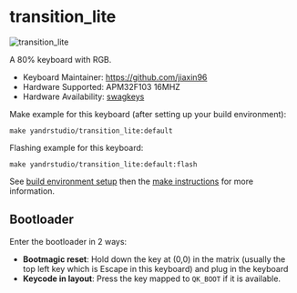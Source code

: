 # transition_lite

![transition_lite](https://i.imgur.com/9IUQvsG.jpg)

A 80% keyboard with RGB.

- Keyboard Maintainer: https://github.com/jiaxin96
- Hardware Supported: APM32F103 16MHZ
- Hardware Availability: [swagkeys](https://swagkeys.com/)

Make example for this keyboard (after setting up your build environment):

    make yandrstudio/transition_lite:default

Flashing example for this keyboard:

    make yandrstudio/transition_lite:default:flash


See [build environment setup](https://docs.qmk.fm/#/getting_started_build_tools) then the [make instructions](https://docs.qmk.fm/#/getting_started_make_guide) for more information.

## Bootloader

Enter the bootloader in 2 ways:

- **Bootmagic reset**: Hold down the key at (0,0) in the matrix (usually the top left key which is Escape in this keyboard) and plug in the keyboard
- **Keycode in layout**: Press the key mapped to `QK_BOOT` if it is available.
